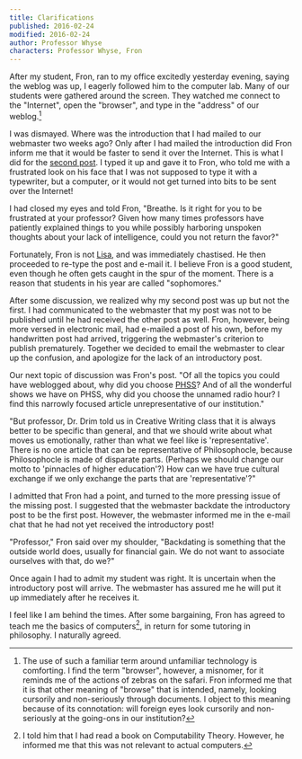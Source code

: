 ```yaml
---
title: Clarifications
published: 2016-02-24
modified: 2016-02-24
author: Professor Whyse
characters: Professor Whyse, Fron
---
```


After my student, Fron, ran to my office excitedly yesterday evening, saying the weblog was up, I eagerly followed him to the computer lab. <!--more--> Many of our students were gathered around the screen. They watched me connect to the "Internet", open the "browser", and type in the "address" of our weblog.[^f1]

I was dismayed. Where was the introduction that I had mailed to our webmaster two weeks ago? Only after I had mailed the introduction did Fron inform me that it would be faster to send it over the Internet. This is what I did for the [second post](the-street.html). I typed it up and gave it to Fron, who told me with a frustrated look on his face that I was not supposed to type it with a typewriter, but a computer, or it would not get turned into bits to be sent over the Internet!

I had closed my eyes and told Fron, "Breathe. Is it right for you to be frustrated at your professor? Given how many times professors have patiently explained things to you while possibly harboring unspoken thoughts about your lack of intelligence, could you not return the favor?"

Fortunately, Fron is not [Lisa](these-bachelor-monks.html), and was immediately chastised. He then proceeded to re-type the post and e-mail it. I believe Fron is a good student, even though he often gets caught in the spur of the moment. There is a reason that students in his year are called "sophomores."

After some discussion, we realized why my second post was up but not the first. I had communicated to the webmaster that my post was not to be published until he had received the other post as well. Fron, however, being more versed in electronic mail, had e-mailed a post of his own, before my handwritten post had arrived, triggering the webmaster's criterion to publish prematurely. Together we decided to email the webmaster to clear up the confusion, and apologize for the lack of an introductory post.

Our next topic of discussion was Fron's post. "Of all the topics you could have weblogged about, why did you choose [PHSS](PHSS.html)? And of all the wonderful shows we have on PHSS, why did you choose the unnamed radio hour? I find this narrowly focused article unrepresentative of our institution."

"But professor, Dr. Drim told us in Creative Writing class that it is always better to be specific than general, and that we should write about what moves us emotionally, rather than what we feel like is 'representative'. There is no one article that can be representative of Philosophocle, because Philosophocle is made of disparate parts. (Perhaps we should change our motto to 'pinnacles of higher education'?) How can we have true cultural exchange if we only exchange the parts that are 'representative'?"

I admitted that Fron had a point, and turned to the more pressing issue of the missing post. I suggested that the webmaster backdate the introductory post to be the first post. However, the webmaster informed me in the e-mail chat that he had not yet received the introductory post!

"Professor," Fron said over my shoulder, "Backdating is something that the outside world does, usually for financial gain. We do not want to associate ourselves with that, do we?"

Once again I had to admit my student was right. It is uncertain when the introductory post will arrive. The webmaster has assured me he will put it up immediately after he receives it.

I feel like I am behind the times. After some bargaining, Fron has agreed to teach me the basics of computers[^f2], in return for some tutoring in philosophy. I naturally agreed.

[^f1]: The use of such a familiar term around unfamiliar technology is comforting. I find the term "browser", however, a misnomer, for it reminds me of the actions of zebras on the safari. Fron informed me that it is that other meaning of "browse" that is intended, namely, looking cursorily and non-seriously through documents. I object to this meaning because of its connotation: will foreign eyes look cursorily and non-seriously at the going-ons in our institution?

[^f2]: I told him that I had read a book on Computability Theory. However, he informed me that this was not relevant to actual computers.
